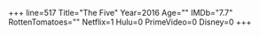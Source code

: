 +++
line=517
Title="The Five"
Year=2016
Age=""
IMDb="7.7"
RottenTomatoes=""
Netflix=1
Hulu=0
PrimeVideo=0
Disney=0
+++

